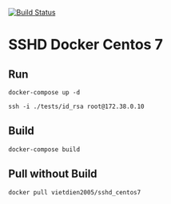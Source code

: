 [![Build Status](https://travis-ci.org/vietdien2005/sshd-docker.svg?branch=master)](https://travis-ci.org/vietdien2005/sshd-docker)

# SSHD Docker Centos 7

## Run 

``` docker-compose up -d ```

``` ssh -i ./tests/id_rsa root@172.38.0.10 ```

## Build 

``` docker-compose build ```

## Pull without Build 

``` docker pull vietdien2005/sshd_centos7 ```
